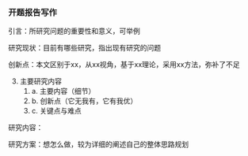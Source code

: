 ### 开题报告写作

引言：所研究问题的重要性和意义，可举例

研究现状：目前有哪些研究，指出现有研究的问题

创新点：本文区别于xx，从xx视角，基于xx理论，采用xx方法，弥补了不足



3. 主要研究内容
   1.  a. 主要内容（细节） 
   2.  b. 创新点（它无我有，它有我优） 
   3.  c. 关键点与难点

研究内容：

研究方案：想怎么做，较为详细的阐述自己的整体思路规划


